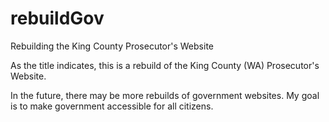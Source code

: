 # rebuildGov
Rebuilding the King County Prosecutor's Website

As the title indicates, this is a rebuild of the King County (WA) Prosecutor's Website. 

In the future, there may be more rebuilds of government websites. My goal is to make government accessible for all citizens.
